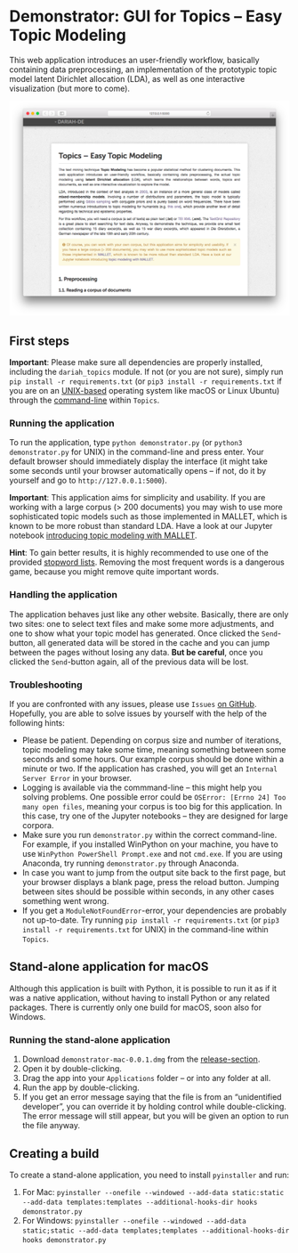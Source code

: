 # Demonstrator: GUI for Topics – Easy Topic Modeling

This web application introduces an user-friendly workflow, basically containing data preprocessing, an implementation of the prototypic topic model latent Dirichlet allocation (LDA), as well as one interactive visualization (but more to come).

<img src="screenshot.png" alt="Demonstrator Screenshot">

## First steps

**Important**: Please make sure all dependencies are properly installed, including the `dariah_topics` module. If not (or you are not sure), simply run `pip install -r requirements.txt` (or `pip3 install -r requirements.txt` if you are on an [UNIX-based](https://en.wikipedia.org/wiki/Unix) operating system like macOS or Linux Ubuntu) through the [command-line](https://en.wikipedia.org/wiki/Command-line_interface) within `Topics`.

### Running the application
To run the application, type `python demonstrator.py` (or `python3 demonstrator.py` for UNIX) in the command-line and press enter. Your default browser should immediately display the interface (it might take some seconds until your browser automatically opens – if not, do it by yourself and go to `http://127.0.0.1:5000`).<br>

**Important**: This application aims for simplicity and usability. If you are working with a large corpus (> 200 documents) you may wish to use more sophisticated topic models such as those implemented in MALLET, which is known to be more robust than standard LDA. Have a look at our Jupyter notebook [introducing topic modeling with MALLET](https://github.com/DARIAH-DE/Topics/tree/testing/Introducing_MALLET.ipynb).<br>

**Hint**: To gain better results, it is highly recommended to use one of the provided [stopword lists](https://github.com/DARIAH-DE/Topics/tree/testing/tutorial_supplementals/stopwords). Removing the most frequent words is a dangerous game, because you might remove quite important words.

### Handling the application
The application behaves just like any other website. Basically, there are only two sites: one to select text files and make some more adjustments, and one to show what your topic model has generated. Once clicked the `Send`-button, all generated data will be stored in the cache and you can jump between the pages without losing any data. **But be careful**, once you clicked the `Send`-button again, all of the previous data will be lost.

### Troubleshooting
If you are confronted with any issues, please use `Issues` [on GitHub](https://github.com/DARIAH-DE/Topics/issues). Hopefully, you are able to solve issues by yourself with the help of the following hints:
- Please be patient. Depending on corpus size and number of iterations, topic modeling may take some time, meaning something between some seconds and some hours. Our example corpus should be done within a minute or two. If the application has crashed, you will get an `Internal Server Error` in your browser.
- Logging is available via the commmand-line – this might help you solving problems. One possible error could be `OSError: [Errno 24] Too many open files`, meaning your corpus is too big for this application. In this case, try one of the Jupyter notebooks – they are designed for large corpora.
- Make sure you run `demonstrator.py` within the correct command-line. For example, if you installed WinPython on your machine, you have to use `WinPython PowerShell Prompt.exe` and not `cmd.exe`. If you are using Anaconda, try running `demonstrator.py` through Anaconda.
- In case you want to jump from the output site back to the first page, but your browser displays a blank page, press the reload button. Jumping between sites should be possible within seconds, in any other cases something went wrong.
- If you get a `ModuleNotFoundError`-error, your dependencies are probably not up-to-date. Try running `pip install -r requirements.txt` (or `pip3 install -r requirements.txt` for UNIX) in the command-line within `Topics`.


## Stand-alone application for macOS
Although this application is built with Python, it is possible to run it as if it was a native application, without having to install Python or any related packages. There is currently only one build for macOS, soon also for Windows.

### Running the stand-alone application
1. Download `demonstrator-mac-0.0.1.dmg` from the [release-section](https://github.com/DARIAH-DE/Topics/releases/tag/0.0.1).
2. Open it by double-clicking.
3. Drag the app into your `Applications` folder – or into any folder at all.
4. Run the app by double-clicking.
5. If you get an error message saying that the file is from an “unidentified developer”, you can override it by holding control while double-clicking. The error message will still appear, but you will be given an option to run the file anyway.

## Creating a build
To create a stand-alone application, you need to install `pyinstaller` and run:

1. For Mac: `pyinstaller --onefile --windowed --add-data static:static --add-data templates:templates --additional-hooks-dir hooks demonstrator.py`
2. For Windows: `pyinstaller --onefile --windowed --add-data static;static --add-data templates;templates --additional-hooks-dir hooks demonstrator.py`
